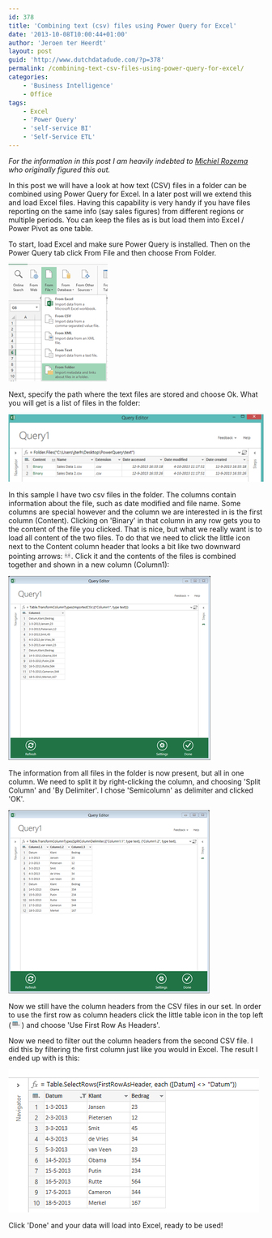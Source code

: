 ```yaml
---
id: 378
title: 'Combining text (csv) files using Power Query for Excel'
date: '2013-10-08T10:00:44+01:00'
author: 'Jeroen ter Heerdt'
layout: post
guid: 'http://www.dutchdatadude.com/?p=378'
permalink: /combining-text-csv-files-using-power-query-for-excel/
categories:
    - 'Business Intelligence'
    - Office
tags:
    - Excel
    - 'Power Query'
    - 'self-service BI'
    - 'Self-Service ETL'
---
```


<em>For the information in this post I am heavily indebted to <a href="nl.linkedin.com/pub/michiel-rozema/0/987/85a">Michiel Rozema</a> who originally figured this out.
</em>

In this post we will have a look at how text (CSV) files in a folder can be combined using Power Query for Excel. In a later post will we extend this and load Excel files. Having this capability is very handy if you have files reporting on the same info (say sales figures) from different regions or multiple periods. You can keep the files as is but load them into Excel / Power Pivot as one table.

To start, load Excel and make sure Power Query is installed. Then on the Power Query tab click From File and then choose From Folder.

<img alt="" src="../wp-content/uploads/2013/10/100413_1401_Combinetext1.png" />

Next, specify the path where the text files are stored and choose Ok. What you will get is a list of files in the folder:

<img alt="" src="../wp-content/uploads/2013/10/100413_1401_Combinetext2.png" />

In this sample I have two csv files in the folder. The columns contain information about the file, such as date modified and file name. Some columns are special however and the column we are interested in is the first column (Content). Clicking on 'Binary' in that column in any row gets you to the content of the file you clicked. That is nice, but what we really want is to load all content of the two files. To do that we need to click the little icon next to the Content column header that looks a bit like two downward pointing arrows: <img alt="" src="../wp-content/uploads/2013/10/100413_1401_Combinetext3.png" />. Click it and the contents of the files is combined together and shown in a new column (Column1):

<img alt="" src="../wp-content/uploads/2013/10/100413_1401_Combinetext4.png" />

The information from all files in the folder is now present, but all in one column. We need to split it by right-clicking the column, and choosing 'Split Column' and 'By Delimiter'. I chose 'Semicolumn' as delimiter and clicked 'OK'.

<img alt="" src="../wp-content/uploads/2013/10/100413_1401_Combinetext5.png" />

Now we still have the column headers from the CSV files in our set. In order to use the first row as column headers click the little table icon in the top left (<img alt="" src="../wp-content/uploads/2013/10/100413_1401_Combinetext6.png" />) and choose 'Use First Row As Headers'.

Now we need to filter out the column headers from the second CSV file. I did this by filtering the first column just like you would in Excel. The result I ended up with is this:

<img alt="" src="../wp-content/uploads/2013/10/100413_1401_Combinetext7.png" />

Click 'Done' and your data will load into Excel, ready to be used!